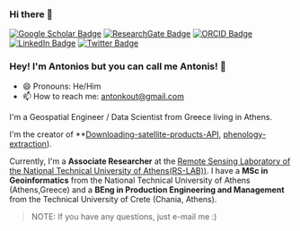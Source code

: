 ### Hi there 👋

<!--
**antonkout/antonkout** is a ✨ _special_ ✨ repository because its `README.md` (this file) appears on your GitHub profile.

Here are some ideas to get you started:

- 🔭 I’m currently working on ...
- 🌱 I’m currently learning ...
- 👯 I’m looking to collaborate on ...
- 🤔 I’m looking for help with ...
- 💬 Ask me about ...
- 📫 How to reach me: ...
- 😄 Pronouns: ...
- ⚡ Fun fact: ...
-->

[![Google Scholar Badge](https://img.shields.io/badge/Google-Scholar-red)](https://scholar.google.com/citations?user=aB8ZTGAAAAAJ&hl=en)
[![ResearchGate Badge](https://img.shields.io/badge/Research-Gate-brightgreen)](https://www.researchgate.net/profile/David_Loaiza2)
[![ORCID Badge](https://img.shields.io/badge/ORCID-iD-green)](https://orcid.org/0000-0002-9010-3286)
[![LinkedIn Badge](https://img.shields.io/badge/Linked-In-blue)](https://www.linkedin.com/in/antonkout/)
[![Twitter Badge](https://img.shields.io/twitter/follow/dmlmont?style=social)](https://twitter.com/dmlmont)

### Hey! I'm Antonios but you can call me Antonis! 👋
- 😄 Pronouns: He/Him
- 📫 How to reach me: antonkout@gmail.com

I'm a Geospatial Engineer / Data Scientist from Greece living in Athens.

I'm the creator of **[Downloading-satellite-products-API](https://github.com/antonkout/Downloading-satellite-products-API), [phenology-extraction](https://github.com/antonkout/Phenology-Extraction)).

Currently, I'm a **Associate Researcher** at the [Remote Sensing Laboratory of the National Technical University of Athens(RS-LAB))](http://users.ntua.gr/karank/). I have a **MSc in Geoinformatics** from the National Technical University of Athens (Athens,Greece) and a **BEng in Production Engineering and Management** from the Technical University of Crete (Chania, Athens).

> NOTE: If you have any questions, just e-mail me :) 
